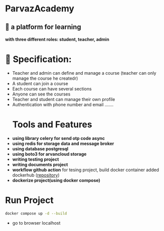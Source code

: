 # ParvazAcademy
## :iphone: a platform for learning
#### with three different roles: student, teacher, admin
# :monocle_face: Specification: 
- Teacher and admin can define and manage a course (teacher can only manage the course he createdr)
- A student can join a course
- Each course can have several sections
- Anyone can see the courses
- Teacher and student can manage their own profile
- Authentication with phone number and email .......
  # Tools and Features
- **using library celery for send otp code async**
- **using redis for storage data and message broker**
- **using database postgresql**
- **using boto3 for arvancloud storage** 
- **writing testing project**
- **writing documents project** 
- **workflow github action** for tesing project, build docker container added dockerhub ([repository](https://hub.docker.com/r/mortezaei2/parvaz_academy))
- **dockerize project(using docker compose)** 
# Run Project 
```bash
docker compose up -d --build
```
- go to browser localhost

